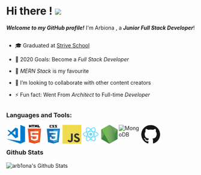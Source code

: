 # Hi there ! <img src="https://raw.githubusercontent.com/MartinHeinz/MartinHeinz/master/wave.gif" width="40px">
***Welcome to my GitHub profile!***
 I'm Arbiona ,  a _**Junior Full Stack Developer**_! 
 ##


- :mortar_board: Graduated at  [Strive School](https://strive.school/)

- 🥅 2020 Goals: Become a _Full Stack Developer_

- 💚 _MERN Stack_ is my favourite

- 👯 I’m looking to collaborate with other content creators

- ⚡ Fun fact: Went From _Architect_ to Full-time _Developer_

 ##
  

### Languages and Tools:

  

<img align="left" alt="Visual Studio Code" width="50px" src="https://raw.githubusercontent.com/github/explore/80688e429a7d4ef2fca1e82350fe8e3517d3494d/topics/visual-studio-code/visual-studio-code.png" />

<img align="left" alt="HTML5" width="50px" src="https://raw.githubusercontent.com/github/explore/80688e429a7d4ef2fca1e82350fe8e3517d3494d/topics/html/html.png" />

<img align="left" alt="CSS3" width="50px" src="https://raw.githubusercontent.com/github/explore/80688e429a7d4ef2fca1e82350fe8e3517d3494d/topics/css/css.png" />

<img align="left" alt="JavaScript" width="50px" src="https://raw.githubusercontent.com/github/explore/80688e429a7d4ef2fca1e82350fe8e3517d3494d/topics/javascript/javascript.png" />

<img align="left" alt="React" width="50px" src="https://raw.githubusercontent.com/github/explore/80688e429a7d4ef2fca1e82350fe8e3517d3494d/topics/react/react.png" />

<img align="left" alt="Node.js" width="50px" src="https://raw.githubusercontent.com/github/explore/80688e429a7d4ef2fca1e82350fe8e3517d3494d/topics/nodejs/nodejs.png" />

<img align="left" alt="MongoDB" width="60px" src="https://banner2.cleanpng.com/20180702/bgt/kisspng-mongodb-database-nosql-postgresql-mongo-5b39f9e3445fa6.5652746415305261792801.jpg" />

<img align="left" alt="GitHub" width="50px" src="https://raw.githubusercontent.com/github/explore/78df643247d429f6cc873026c0622819ad797942/topics/github/github.png" />


<br />
<br />  

##


###  Github Stats


<img  align="left"  alt="arb1ona's Github Stats"  src="https://github-readme-stats.codestackr.vercel.app/api?username=arb1ona&show_icons=true&hide_border=true" />  
